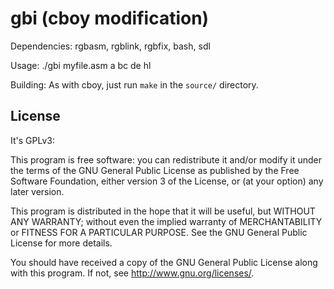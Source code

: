 gbi (cboy modification)
============

Dependencies: rgbasm, rgblink, rgbfix, bash, sdl

Usage: ./gbi myfile.asm a bc de hl

Building: As with cboy, just run ```make``` in the ```source/``` directory.


## License

It's GPLv3:

This program is free software: you can redistribute it and/or modify
it under the terms of the GNU General Public License as published by
the Free Software Foundation, either version 3 of the License, or
(at your option) any later version.

This program is distributed in the hope that it will be useful,
but WITHOUT ANY WARRANTY; without even the implied warranty of
MERCHANTABILITY or FITNESS FOR A PARTICULAR PURPOSE.  See the
GNU General Public License for more details.

You should have received a copy of the GNU General Public License
along with this program.  If not, see <http://www.gnu.org/licenses/>.
